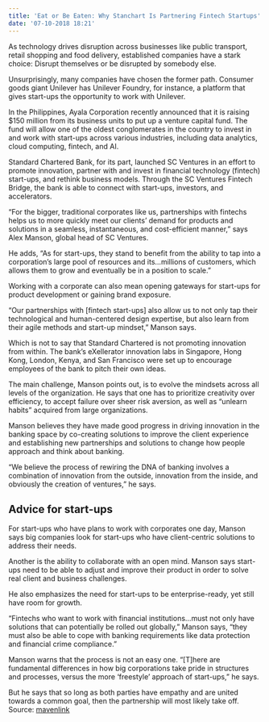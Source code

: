 ```yaml
---
title: 'Eat or Be Eaten: Why Stanchart Is Partnering Fintech Startups'
date: '07-10-2018 18:21'
---
```


As technology drives disruption across businesses like public transport, retail shopping and food delivery, established companies have a stark choice: Disrupt themselves or be disrupted by somebody else.

Unsurprisingly, many companies have chosen the former path. Consumer goods giant Unilever has Unilever Foundry, for instance, a platform that gives start-ups the opportunity to work with Unilever.  

In the Philippines, Ayala Corporation recently announced that it is raising $150 million from its business units to put up a venture capital fund. The fund will allow one of the oldest conglomerates in the country to invest in and work with start-ups across various industries, including data analytics, cloud computing, fintech, and AI.

Standard Chartered Bank, for its part, launched SC Ventures in an effort to promote innovation, partner with and invest in financial technology (fintech) start-ups, and rethink business models. Through the SC Ventures Fintech Bridge, the bank is able to connect with start-ups, investors, and accelerators.

“For the bigger, traditional corporates like us, partnerships with fintechs helps us to more quickly meet our clients’ demand for products and solutions in a seamless, instantaneous, and cost-efficient manner,” says Alex Manson, global head of SC Ventures.

He adds, “As for start-ups, they stand to benefit from the ability to tap into a corporation’s large pool of resources and its…millions of customers, which allows them to grow and eventually be in a position to scale.”

Working with a corporate can also mean opening gateways for start-ups for product development or gaining brand exposure.

“Our partnerships with [fintech start-ups] also allow us to not only tap their technological and human-centered design expertise, but also learn from their agile methods and start-up mindset,” Manson says. 

Which is not to say that Standard Chartered is not promoting innovation from within. The bank’s eXellerator innovation labs in Singapore, Hong Kong, London, Kenya, and San Francisco were set up to encourage employees of the bank to pitch their own ideas.

The main challenge, Manson points out, is to evolve the mindsets across all levels of the organization. He says that one has to prioritize creativity over efficiency, to accept failure over sheer risk aversion, as well as “unlearn habits” acquired from large organizations.

Manson believes they have made good progress in driving innovation in the banking space by co-creating solutions to improve the client experience and establishing new partnerships and solutions to change how people approach and think about banking.

“We believe the process of rewiring the DNA of banking involves a combination of innovation from the outside, innovation from the inside, and obviously the creation of ventures,” he says.

## Advice for start-ups

For start-ups who have plans to work with corporates one day, Manson says big companies look for start-ups who have client-centric solutions to address their needs.

Another is the ability to collaborate with an open mind. Manson says start-ups need to be able to adjust and improve their product in order to solve real client and business challenges.

He also emphasizes the need for start-ups to be enterprise-ready, yet still have room for growth.

“Fintechs who want to work with financial institutions…must not only have solutions that can potentially be rolled out globally,” Manson says, “they must also be able to cope with banking requirements like data protection and financial crime compliance.”

Manson warns that the process is not an easy one. “[T]here are fundamental differences in how big corporations take pride in structures and processes, versus the more ‘freestyle’ approach of start-ups,” he says.

But he says that so long as both parties have empathy and are united towards a common goal, then the partnership will most likely take off.
<br>
Source: [mavenlink](https://blog.mavenlink.com/)